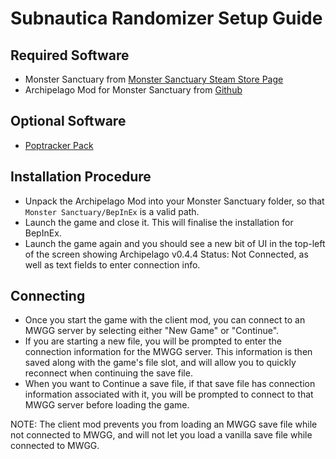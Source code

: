 # Subnautica Randomizer Setup Guide

## Required Software

- Monster Sanctuary from [Monster Sanctuary Steam Store Page](https://store.steampowered.com/app/814370/Monster_Sanctuary/)
- Archipelago Mod for Monster Sanctuary from [Github](https://github.com/Gtaray/archipelago-monstersanctuary/releases/latest/download/Monster_Sanctuary_Mod.zip)

## Optional Software

- [Poptracker Pack](https://github.com/Cyb3RGER/monster_sanctuary_ap_pack)

## Installation Procedure

*  Unpack the Archipelago Mod into your Monster Sanctuary folder, so that `Monster Sanctuary/BepInEx` is a valid path.
* Launch the game and close it. This will finalise the installation for BepInEx.
* Launch the game again and you should see a new bit of UI in the top-left of the screen showing Archipelago v0.4.4 Status: Not Connected, as well as text fields to enter connection info.

## Connecting

* Once you start the game with the client mod, you can connect to an MWGG server by selecting either "New Game" or "Continue". 
* If you are starting a new file, you will be prompted to enter the connection information for the MWGG server. This information is then saved along with the game's file slot, and will allow you to quickly reconnect when continuing the save file.
* When you want to Continue a save file, if that save file has connection information associated with it, you will be prompted to connect to that MWGG server before loading the game.

NOTE: The client mod prevents you from loading an MWGG save file while not connected to MWGG, and will not let you load a vanilla save file while connected to MWGG.
